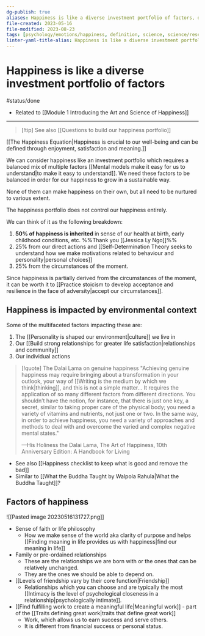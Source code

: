 ```yaml
---
dg-publish: true
aliases: Happiness is like a diverse investment portfolio of factors, definition of happiness, happiness investment portfolio, happiness can be observed, happiness can be measure, overcome hopelessness, feeling hopeless, factors of happiness, happiness factors, conceptual model of happiness, Happiness is like a diverse investment portfolio., factors for happiness, factors in happiness, defining happiness as a diverse investment portfolio, happiness portfolio, happiness is inherited, outside of our control, happiness portfolio model, impact on happiness, happiness requires a multitude of factors, happiness investment portfolio, circumstance of happiness
file-created: 2023-05-16
file-modified: 2023-08-23
tags: [psychology/emotions/happiness, definition, science, science/research, theory/concept/mental-model]
linter-yaml-title-alias: Happiness is like a diverse investment portfolio of factors
---
```


# Happiness is like a diverse investment portfolio of factors

#status/done

- Related to [[Module 1 Introducing the Art and Science of Happiness]]

---

> [!tip] See also [[Questions to build our happiness portfolio]]

[[The Happiness Equation|Happiness is crucial to our well-being and can be defined through enjoyment, satisfaction and meaning.]]

We can consider happiness like an investment portfolio which requires a balanced mix of multiple factors [[Mental models make it easy for us to understand|to make it easy to understand]]. We need these factors to be balanced in order for our happiness to grow in a sustainable way.

None of them can make happiness on their own, but all need to be nurtured to various extent.

The happiness portfolio does not control our happiness entirely.

We can think of it as the following breakdown:
1. **50% of happiness is inherited** in sense of our health at birth, early childhood conditions, etc.  %%Thank you [[Jessica Ly Ngo]]%%
2. 25% from our direct actions and [[Self-Determination Theory seeks to understand how we make motivations related to behaviour and personality|personal choices]]
3. 25% from the circumstances of the moment.

Since happiness is partially derived from the circumstances of the moment, it can be worth it to [[Practice stoicism to develop acceptance and resilience in the face of adversity|accept our circumstances]].

## Happiness is impacted by environmental context

Some of the multifaceted factors impacting these are:
1. The [[Personality is shaped our environment|culture]] we live in
2. Our [[Build strong relationships for greater life satisfaction|relationships and community]]
3. Our individual actions

> [!quote] The Dalai Lama on genuine happiness
> "Achieving genuine happiness may require bringing about a transformation in your outlook, your way of [[Writing is the medium by which we think|thinking]], and this is not a simple matter… It requires the application of so many different factors from different directions. You shouldn’t have the notion, for instance, that there is just one key, a secret, similar to taking proper care of the physical body; you need a variety of vitamins and nutrients, not just one or two. In the same way, in order to achieve happiness, you need a variety of approaches and methods to deal with and overcome the varied and complex negative mental states."
>
> —His Holiness the Dalai Lama, The Art of Happiness, 10th Anniversary Edition: A Handbook for Living

- See also [[Happiness checklist to keep what is good and remove the bad]]
- Similar to [[What the Buddha Taught by Walpola Rahula|What the Buddha Taught]]?

## Factors of happiness

![[Pasted image 20230516131727.png]]

- Sense of faith or life philosophy
  - How we make sense of the world aka clarity of purpose and helps [[Finding meaning in life provides us with happiness|find our meaning in life]]
- Family or pre-ordained relationships
  - These are the relationships we are born with or the ones that can be relatively unchanged.
  - They are the ones we should be able to depend on.
- [[Levels of friendship vary by their core function|Friendship]]
  - Relationships which you can choose and are typically the most [[Intimacy is the level of psychological closeness in a relationship|psychologically intimate]].
- [[Find fulfilling work to create a meaningful life|Meaningful work]] - part of the [[Traits defining great work|traits that define great work]]
  - Work, which allows us to earn success and serve others.
  - It is different from financial success or personal status.
